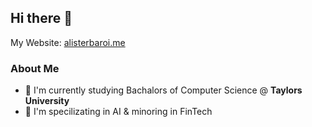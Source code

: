 ## Hi there 👋
My Website: <a href="https://alisterbaroi.me" target="_blank">alisterbaroi.me</a>
### About Me
- 🌱 I'm currently studying Bachalors of Computer Science @ **Taylors University**
- 👯 I'm specilizating in AI & minoring in FinTech

<!--
**AlisterBaroi/alisterbaroi** is a ✨ _special_ ✨ repository because its `README.md` (this file) appears on your GitHub profile.

Here are some ideas to get you started:

- 🔭 I’m currently working on ...
- 🌱 I’m currently learning ...
- 👯 I’m looking to collaborate on ...
- 🤔 I’m looking for help with ...
- 💬 Ask me about ...
- 📫 How to reach me: ...
- 😄 Pronouns: ...
- ⚡ Fun fact: ...
-->
